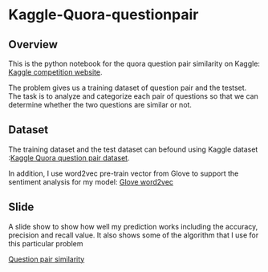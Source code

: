 # Kaggle-Quora-questionpair

## Overview
This is the python notebook for the quora question pair similarity on Kaggle: <a href="https://www.kaggle.com/c/quora-question-pairs">Kaggle competition website</a>.

The problem gives us a training dataset of question pair and the testset. The task is to analyze and categorize each pair of questions so that we can determine whether the two questions are similar or not.

## Dataset 
The training dataset and the test dataset can befound using Kaggle dataset :<a href="https://www.kaggle.com/c/quora-question-pairs/data">Kaggle Quora question pair dataset</a>.

In addition, I use word2vec pre-train vector from Glove to support the sentiment analysis for my model: <a href="https://nlp.stanford.edu/projects/glove">Glove word2vec</a>

## Slide

A slide show to show how well my prediction works including the accuracy, precision and recall value. It also shows some of the algorithm that I use for this particular problem

<object data="https://github.com/quang2705/Kaggle-Quora-questionpair/blob/master/Question_pair_similarity.pdf" type="application/pdf" width="300" height="200">
  <a href="https://github.com/quang2705/Kaggle-Quora-questionpair/blob/master/Question_pair_similarity.pdf">Question pair similarity</a>
</object>
